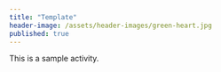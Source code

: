 ```yaml
---
title: "Template"
header-image: /assets/header-images/green-heart.jpg
published: true
---
```


This is a sample activity.
